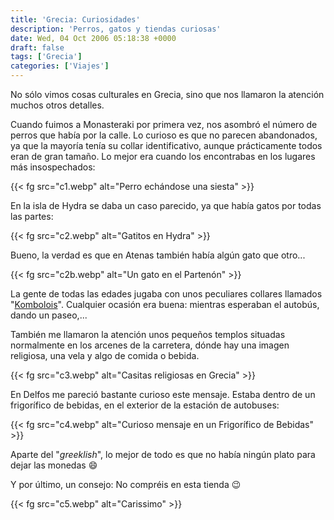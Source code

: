 ```yaml
---
title: 'Grecia: Curiosidades'
description: 'Perros, gatos y tiendas curiosas'
date: Wed, 04 Oct 2006 05:18:38 +0000
draft: false
tags: ['Grecia']
categories: ['Viajes']
---
```


No sólo vimos cosas culturales en Grecia, sino que nos llamaron la atención muchos otros detalles.

Cuando fuimos a Monasteraki por primera vez, nos asombró el número de perros que había por la calle. Lo curioso es que no parecen abandonados, ya que la mayoría tenía su collar identificativo, aunque prácticamente todos eran de gran tamaño. Lo mejor era cuando los encontrabas en los lugares más insospechados:

{{< fg src="c1.webp" alt="Perro echándose una siesta" >}}

En la isla de Hydra se daba un caso parecido, ya que había gatos por todas las partes:

{{< fg src="c2.webp" alt="Gatitos en Hydra" >}}

Bueno, la verdad es que en Atenas también había algún gato que otro...

{{< fg src="c2b.webp" alt="Un gato en el Partenón" >}}

La gente de todas las edades jugaba con unos peculiares collares llamados "[Kombolois](http://en.wikipedia.org/wiki/Komboloi)". Cualquier ocasión era buena: mientras esperaban el autobús, dando un paseo,...

También me llamaron la atención unos pequeños templos situadas normalmente en los arcenes de la carretera, dónde hay una imagen religiosa, una vela y algo de comida o bebida.

{{< fg src="c3.webp" alt="Casitas religiosas en Grecia" >}}

En Delfos me pareció bastante curioso este mensaje. Estaba dentro de un frigorífico de bebidas, en el exterior de la estación de autobuses:

{{< fg src="c4.webp" alt="Curioso mensaje en un Frigorífico de Bebidas" >}}

Aparte del "_greeklish_", lo mejor de todo es que no había ningún plato para dejar las monedas :smile:

Y por último, un consejo: No compréis en esta tienda :wink:

{{< fg src="c5.webp" alt="Carissimo" >}}